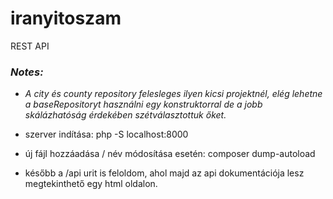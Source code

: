 # iranyitoszam
REST API


### *Notes:*
- *A city és county repository felesleges ilyen kicsi projektnél, elég lehetne a baseRepositoryt használni egy konstruktorral de a jobb skálázhatóság érdekében szétválasztottuk őket.*
- szerver indítása: php -S localhost:8000
- új fájl hozzáadása / név módosítása esetén: composer dump-autoload

- később a /api urit is feloldom, ahol majd az api dokumentációja lesz megtekinthető egy html oldalon.